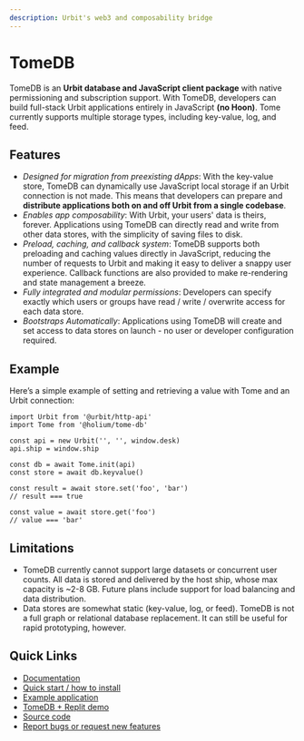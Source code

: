```yaml
---
description: Urbit's web3 and composability bridge
---
```


# TomeDB

TomeDB is an **Urbit database and JavaScript client package** with native permissioning and subscription support.  With TomeDB, developers can build full-stack Urbit applications entirely in JavaScript **(no Hoon)**.  Tome currently supports multiple storage types, including key-value, log, and feed.

## **Features**

* _Designed for migration from preexisting dApps_:  With the key-value store, TomeDB can dynamically use JavaScript local storage if an Urbit connection is not made. This means that developers can prepare and **distribute applications both on and off Urbit from a single codebase**.
* _Enables app composability_:  With Urbit, your users' data is theirs, forever.  Applications using TomeDB can directly read and write from other data stores, with the simplicity of saving files to disk.
* _Preload, caching, and callback system_:  TomeDB supports both preloading and caching values directly in JavaScript, reducing the number of requests to Urbit and making it easy to deliver a snappy user experience.  Callback functions are also provided to make re-rendering and state management a breeze.
* _Fully integrated and modular permissions_:  Developers can specify exactly which users or groups have read / write / overwrite access for each data store.
* _Bootstraps Automatically_:  Applications using TomeDB will create and set access to data stores on launch - no user or developer configuration required.

## Example

Here’s a simple example of setting and retrieving a value with Tome and an Urbit connection:

```tsx
import Urbit from '@urbit/http-api'
import Tome from '@holium/tome-db'

const api = new Urbit('', '', window.desk)
api.ship = window.ship

const db = await Tome.init(api)
const store = await db.keyvalue()

const result = await store.set('foo', 'bar')
// result === true

const value = await store.get('foo')
// value === 'bar'
```

## Limitations

* TomeDB currently cannot support large datasets or concurrent user counts.  All data is stored and delivered by the host ship, whose max capacity is \~2-8 GB.  Future plans include support for load balancing and data distribution.
* Data stores are somewhat static (key-value, log, or feed). TomeDB is not a full graph or relational database replacement.  It can still be useful for rapid prototyping, however.

## Quick Links

* [Documentation](https://tomedb.gitbook.io/tomedb/)
* [Quick start / how to install](https://holium.gitbook.io/tomedb/quick-start)
* [Example application](https://github.com/ajlamarc/racket)
* [TomeDB + Replit demo](https://replit.com/@ajlamarc/Urbit-on-Replit?v=1)
* [Source code](https://github.com/holium/tome-db)
* [Report bugs or request new features](https://github.com/holium/tome-db/issues)
